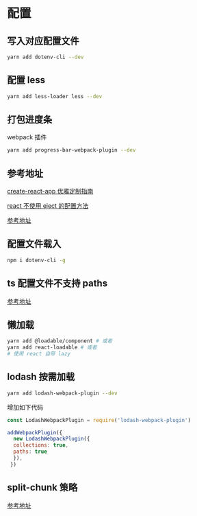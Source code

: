 # 配置

## 写入对应配置文件

```bash
yarn add dotenv-cli --dev
```

## 配置 less

```bash
yarn add less-loader less --dev
```

## 打包进度条

webpack 插件

```bash
yarn add progress-bar-webpack-plugin --dev
```

## 参考地址

[create-react-app 优雅定制指南](https://zhuanlan.zhihu.com/p/96103181)

[react 不使用 eject 的配置方法](https://blog.csdn.net/qq_21567385/article/details/108383083)

[参考地址](https://www.mk2048.com/blog/blog_hjjjihhhakhib.html)

## 配置文件载入

```bash
npm i dotenv-cli -g
```

## ts 配置文件不支持 paths

[参考地址](https://www.yuque.com/tuanchang-d1rgt/xiycpz/fy5az7?language=en-us)

## 懒加载

```bash
yarn add @loadable/component # 或者
yarn add react-loadable # 或者
# 使用 react 自带 lazy
```

## lodash 按需加载

```bash
yarn add lodash-webpack-plugin --dev
```

增加如下代码

```js
const LodashWebpackPlugin = require('lodash-webpack-plugin')

addWebpackPlugin({
  new LodashWebpackPlugin({
  collections: true,
  paths: true
  }),
 })
```

## split-chunk 策略

[参考地址](https://juejin.cn/post/6844903993647316999#heading-11)
